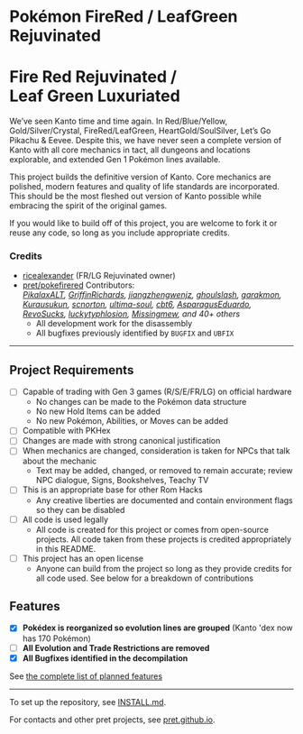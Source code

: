 # Pokémon FireRed / LeafGreen Rejuvinated
# Fire Red Rejuvinated /<br>Leaf Green Luxuriated

We’ve seen Kanto time and time again. In Red/Blue/Yellow, Gold/Silver/Crystal, FireRed/LeafGreen, HeartGold/SoulSilver, Let’s Go Pikachu & Eevee. Despite this, we have never seen a complete version of Kanto with all core mechanics in tact, all dungeons and locations explorable, and extended Gen 1 Pokémon lines available.

This project builds the definitive version of Kanto. Core mechanics are polished, modern features and quality of life standards are incorporated. This should be the most fleshed out version of Kanto possible while embracing the spirit of the original games.

If you would like to build off of this project, you are welcome to fork it or reuse any code, so long as you include appropriate credits.

### Credits
* [ricealexander](https://github.com/ricealexander) (FR/LG Rejuvinated owner)
* [pret/pokefirered](https://github.com/pret/pokefirered/graphs/contributors) Contributors:<br>
  _[PikalaxALT](https://github.com/PikalaxALT),
  [GriffinRichards](https://github.com/GriffinRichards),
  [jiangzhengwenjz](https://github.com/jiangzhengwenjz),
  [ghoulslash](https://github.com/ghoulslash),
  [garakmon](https://github.com/garakmon),
  [Kurausukun](https://github.com/Kurausukun),
  [scnorton](https://github.com/scnorton),
  [ultima-soul](https://github.com/ultima-soul),
  [cbt6](https://github.com/cbt6),
  [AsparagusEduardo](https://github.com/AsparagusEduardo),
  [RevoSucks](https://github.com/RevoSucks),
  [luckytyphlosion](https://github.com/luckytyphlosion),
  [Missingmew](https://github.com/Missingmew),
  and 40+ others_
  * All development work for the disassembly
  * All bugfixes previously identified by `BUGFIX` and `UBFIX`
----

## Project Requirements
* [ ] Capable of trading with Gen 3 games (R/S/E/FR/LG) on official hardware
  * No changes can be made to the Pokémon data structure
  * No new Hold Items can be added
  * No new Pokémon, Abilities, or Moves can be added
* [ ] Compatible with PKHex
* [ ] Changes are made with strong canonical justification
* [ ] When mechanics are changed, consideration is taken for NPCs that talk about the mechanic
  * Text may be added, changed, or removed to remain accurate; review NPC dialogue, Signs, Bookshelves, Teachy TV
* [ ] This is an appropriate base for other Rom Hacks
  * Any creative liberties are documented and contain environment flags so they can be disabled
* [ ] All code is used legally
  * All code is created for this project or comes from open-source projects. All code taken from these projects is credited appropriately in this README.
* [ ] This project has an open license
  * Anyone can build from the project so long as they provide credits for all code used. See below for a breakdown of contributions

## Features
* [x] **Pokédex is reorganized so evolution lines are grouped** (Kanto 'dex now has 170 Pokémon)
* [ ] **All Evolution and Trade Restrictions are removed**
* [x] **All Bugfixes identified in the decompilation**

See [the complete list of planned features](/docs/changes.md)

----

To set up the repository, see [INSTALL.md](INSTALL.md).

For contacts and other pret projects, see [pret.github.io](https://pret.github.io/).
